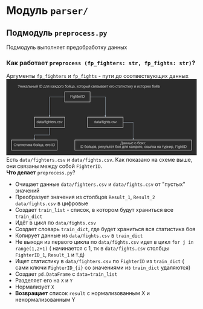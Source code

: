 # Модуль `parser/`

## Подмодуль `preprocess.py`
Подмодуль выполняет предобработку данных
### **Как работает `preprocess (fp_fighters: str, fp_fights: str)`?**
Аргументы `fp_fighters` и `fp_fights` - пути до соотвествующих данных
![Структура данных](chemes/data_structure.png)<br>
Есть `data/fighters.csv` и `data/fights.csv`. Как показано на схеме выше, они связаны между собой `FighterID`.<br>
**Что делает** `preprocess.py`? 
- Очищает данные `data/fighters.csv` и `data/fights.csv` от "пустых" значений
- Преобразует значения из столбцов `Result_1`, `Result_2` `data/fights.csv` в цифровые
- Создает `train_list` - список, в котором будут храниться все `train_dict`
- Идёт в цикл по `data/fights.csv`
- Создает словарь `train_dict`, где будет храниться вся статистика боя
- Копирует данные из `data/fights.csv` в `train_dict`
- Не выходя из первого цикла по `data/fights.csv` идет в цикл `for j in range(1,2+1)` ( начинается с 1, тк в `data/fights.csv` столбцы `FighterID_1`, `Result_1` и т.д)
- Ищет статистику в `data/fighters.csv` по `FighterID` из `train_dict` ( сами ключи `FighterID_{i}` со значениями из `train_dict` удаляются)
- Создает `pd.DataFrame` с `data=train_list`
- Разделяет его на `X` и `Y`
- Нормализует `X`
- **Возвращает** список `result` с нормализованным X и ненормализованным Y